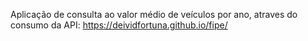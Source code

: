 Aplicação de consulta ao valor médio de veículos por ano, atraves do consumo da API: https://deividfortuna.github.io/fipe/
